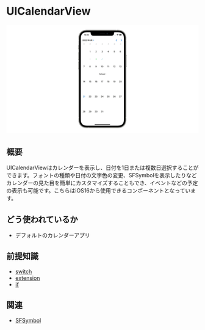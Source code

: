 # UICalendarView
![UICalendarView](UICalendarView.gif)

## 概要
UICalendarViewはカレンダーを表示し、日付を1日または複数日選択することができます。フォントの種類や日付の文字色の変更、SFSymbolを表示したりなどカレンダーの見た目を簡単にカスタマイズすることもでき、イベントなどの予定の表示も可能です。こちらはiOS16から使用できるコンポーネントとなっています。

## どう使われているか
- デフォルトのカレンダーアプリ

## 前提知識 
- [switch](https://github.com/lifeistech/toybox/tree/main/switch)
- [extension](https://github.com/lifeistech/toybox/tree/main/extension)
- [if](https://github.com/lifeistech/toybox/tree/main/if)

## 関連
- [SFSymbol](https://github.com/lifeistech/toybox/tree/main/SFSymbol)

